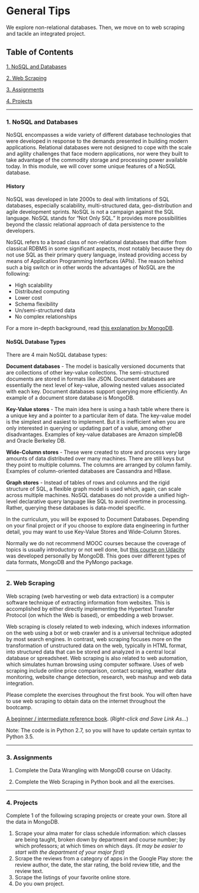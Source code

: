 # General Tips

We explore non-relational databases. Then, we move on to web scraping and tackle an integrated project.

## Table of Contents
[1. NoSQL and Databases](#section-a)

[2. Web Scraping](#section-b)

[3. Assignments](#section-c)

[4. Projects](#section-d)

---

### <a name="section-a"></a>1. NoSQL and Databases

NoSQL encompasses a wide variety of different database technologies that were developed in response to the demands presented in building modern applications. Relational databases were not designed to cope with the scale and agility challenges that face modern applications, nor were they built to take advantage of the commodity storage and processing power available today. In this module, we will cover some unique features of a NoSQL database.

#### History
NoSQL was developed in late 2000s to deal with limitations of SQL databases, especially scalability, multi-structured data, geo-distribution and agile development sprints. NoSQL is not a campaign against the SQL language. NoSQL stands for “Not Only SQL.” It provides more possibilities beyond the classic relational approach of data persistence to the developers.

NoSQL refers to a broad class of non-relational databases that differ from classical RDBMS in some significant aspects, most notably because they do not use SQL as their primary query language, instead providing access by means of Application Programming Interfaces (APIs).
The reason behind such a big switch or in other words the advantages of NoSQL are the following:

- High scalability
- Distributed computing
- Lower cost
- Schema flexibility
- Un/semi-structured data
- No complex relationships

For a more in-depth background, read [this explanation by MongoDB](https://www.mongodb.com/nosql-explained).

#### NoSQL Database Types
There are 4 main NoSQL database types:

**Document databases** - The model is basically versioned documents that are collections of other key-value collections. The semi-structured documents are stored in formats like JSON. Document databases are essentially the next level of key-value, allowing nested values associated with each key. Document databases support querying more efficiently. An example of a document store database is MongoDB.

**Key-Value stores** - The main idea here is using a hash table where there is a unique key and a pointer to a particular item of data. The key-value model is the simplest and easiest to implement. But it is inefficient when you are only interested in querying or updating part of a value, among other disadvantages. Examples of key-value databases are Amazon simpleDB and Oracle Berkeley DB.

**Wide-Column stores** - These were created to store and process very large amounts of data distributed over many machines. There are still keys but they point to multiple columns. The columns are arranged by column family. Examples of column-oriented databases are Cassandra and HBase.

**Graph stores** - Instead of tables of rows and columns and the rigid structure of SQL, a flexible graph model is used which, again, can scale across multiple machines. NoSQL databases do not provide a unified high-level declarative query language like SQL to avoid overtime in processing. Rather, querying these databases is data-model specific.

In the curriculum, you will be exposed to Document Databases. Depending on your final project or if you choose to explore data engineering in further detail, you may want to use Key-Value Stores and Wide-Column Stores.

Normally we do not recommend MOOC courses because the coverage of topics is usually introductory or not well done, but [this course on Udacity](https://www.udacity.com/course/data-wrangling-with-mongodb--ud032) was developed personally by MongoDB. This goes over different types of data formats, MongoDB and the PyMongo package.

---

### <a name="section-b"></a>2. Web Scraping

Web scraping (web harvesting or web data extraction) is a computer software technique of extracting information from websites. This is accomplished by either directly implementing the Hypertext Transfer Protocol (on which the Web is based), or embedding a web browser.

Web scraping is closely related to web indexing, which indexes information on the web using a bot or web crawler and is a universal technique adopted by most search engines. In contrast, web scraping focuses more on the transformation of unstructured data on the web, typically in HTML format, into structured data that can be stored and analyzed in a central local database or spreadsheet. Web scraping is also related to web automation, which simulates human browsing using computer software. Uses of web scraping include online price comparison, contact scraping, weather data monitoring, website change detection, research, web mashup and web data integration.

Please complete the exercises throughout the first book. You will often have to use web scraping to obtain data on the internet throughout the bootcamp.

[A beginner / intermediate reference book](../resources/web_scraping_with_python.pdf). (*Right-click and Save Link As...*)

Note: The code is in Python 2.7, so you will have to update certain syntax to Python 3.5.

---

### <a name="section-c"></a>3. Assignments

1. Complete the Data Wrangling with MongoDB course on Udacity.

2. Complete the Web Scraping in Python book and all the exercises.

---

### <a name="section-d"></a>4. Projects

Complete 1 of the following scraping projects or create your own. Store all the data in MongoDB.

1. Scrape your alma mater for class schedule information: which classes are being taught, broken down by department and course number; by which professors; at which times on which days. *(It may be easier to start with the department of your major first)*
2. Scrape the reviews from a category of apps in the Google Play store: the review author, the date, the star rating, the bold review title, and the review text.
3. Scrape the listings of your favorite online store.
4. Do you own project.
